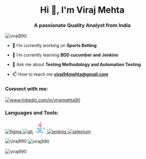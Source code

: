 <h1 align="center">Hi 👋, I'm Viraj Mehta</h1>
<h3 align="center">A passionate Quality Analyst from India</h3>

<p align="left"> <img src="https://komarev.com/ghpvc/?username=viraj990&label=Profile%20views&color=0e75b6&style=flat" alt="viraj990" /> </p>

- 🔭 I’m currently working on **Sports Betting**

- 🌱 I’m currently learning **BDD cucumber and Jenkins**

- 💬 Ask me about **Testing Methodology and Automation Testing**

- 📫 How to reach me **viraj94mehta@gmail.com**

<h3 align="left">Connect with me:</h3>
<p align="left">
<a href="https://linkedin.com/in/www.linkedin.com/in/virajmehta90" target="blank"><img align="center" src="https://raw.githubusercontent.com/rahuldkjain/github-profile-readme-generator/master/src/images/icons/Social/linked-in-alt.svg" alt="www.linkedin.com/in/virajmehta90" height="30" width="40" /></a>
</p>

<h3 align="left">Languages and Tools:</h3>
<p align="left"> <a href="https://www.figma.com/" target="_blank" rel="noreferrer"> <img src="https://www.vectorlogo.zone/logos/figma/figma-icon.svg" alt="figma" width="40" height="40"/> </a> <a href="https://git-scm.com/" target="_blank" rel="noreferrer"> <img src="https://www.vectorlogo.zone/logos/git-scm/git-scm-icon.svg" alt="git" width="40" height="40"/> </a> <a href="https://www.java.com" target="_blank" rel="noreferrer"> <img src="https://raw.githubusercontent.com/devicons/devicon/master/icons/java/java-original.svg" alt="java" width="40" height="40"/> </a> <a href="https://www.jenkins.io" target="_blank" rel="noreferrer"> <img src="https://www.vectorlogo.zone/logos/jenkins/jenkins-icon.svg" alt="jenkins" width="40" height="40"/> </a> <a href="https://www.selenium.dev" target="_blank" rel="noreferrer"> <img src="https://raw.githubusercontent.com/detain/svg-logos/780f25886640cef088af994181646db2f6b1a3f8/svg/selenium-logo.svg" alt="selenium" width="40" height="40"/> </a> </p>

<p><img align="left" src="https://github-readme-stats.vercel.app/api/top-langs?username=viraj990&show_icons=true&locale=en&layout=compact" alt="viraj990" /></p>

<p>&nbsp;<img align="center" src="https://github-readme-stats.vercel.app/api?username=viraj990&show_icons=true&locale=en" alt="viraj990" /></p>

<p><img align="center" src="https://github-readme-streak-stats.herokuapp.com/?user=viraj990&" alt="viraj990" /></p>
